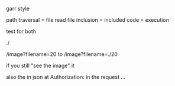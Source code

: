 
garr style

path traversal = file read
file inclusion = included code = execution

test for both

./

/image?filename=20   to   /image?filename=./20

if you still "see the image" it

also the in json
at Authorization: in the request ...

